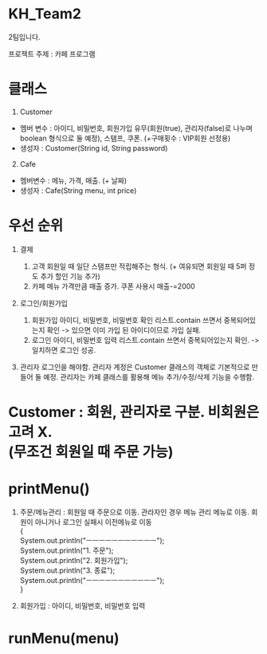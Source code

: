 # KH_Team2
2팀입니다.

프로젝트 주제 : 카페 프로그램

# 클래스
1.  Customer
   - 멤버 변수 : 아이디, 비밀번호, 회원가입 유무(회원(true), 관리자(false)로 나누며 boolean 형식으로 둘 예정), 스탬프, 쿠폰. (+구매횟수 :  VIP회원 선정용)
   - 생성자 : Customer(String id, String password)
    
2.  Cafe
   - 멤버변수 : 메뉴, 가격, 매출. (+ 날짜)
   - 생성자 : Cafe(String menu, int price)


# 우선 순위
1. 결제
   1) 고객
      회원일 때 일단 스탬프만 적립해주는 형식. (+ 여유되면 회원일 때 5퍼 정도 추가 할인 기능 추가)
   2) 카페
      메뉴 가격만큼 매출 증가. 쿠폰 사용시 매출-=2000
      
2. 로그인/회원가입
   1) 회원가입
      아이디, 비밀번호, 비밀번호 확인
      리스트.contain 쓰면서 중복되어있는지 확인 -> 있으면 이미 가입 된 아이디이므로 가입 실패.
   2) 로그인
      아이디, 비밀번호 입력
      리스트.contain 쓰면서 중복되어있는지 확인. -> 일치하면 로그인 성공.

3. 관리자
   로그인을 해야함. 관리자 계정은 Customer 클래스의 객체로 기본적으로 만들어 둘 예정.
   관리자는 카페 클래스를 활용해 메뉴 추가/수정/삭제 기능을 수행함.

# Customer : 회원, 관리자로 구분. 비회원은 고려 X. <br/> (무조건 회원일 때 주문 가능)

# printMenu() 
1. 주문/메뉴관리 : 회원일 때 주문으로 이동. 관라자인 경우 메뉴 관리 메뉴로 이동. 회원이 아니거나 로그인 실패시 이전메뉴로 이동 <br/>
{<br/>
		System.out.println("ㅡㅡㅡㅡㅡㅡㅡㅡㅡㅡㅡ");<br/>
		System.out.println("1. 주문"); <br/>
		System.out.println("2. 회원가입");<br/>
		System.out.println("3. 종료");<br/>
		System.out.println("ㅡㅡㅡㅡㅡㅡㅡㅡㅡㅡㅡ");<br/>	
}<br/>

2. 회원가입 : 아이디, 비밀번호, 비밀번호 입력

# runMenu(menu)

